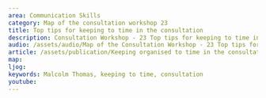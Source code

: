 ```yaml
---
area: Communication Skills
category: Map of the consultation workshop 23
title: Top tips for keeping to time in the consultation
description: Consultation Workshop - 23 Top tips for keeping to time in the consultation
audio: /assets/audio/Map of the Consultation Workshop - 23 Top tips for keeping to time in the consultation - MQ.mp3
article: /assets/publication/Keeping organised to time in the consultation. Top tips.pdf
map:
ljog:  
keywords: Malcolm Thomas, keeping to time, consultation
youtube: 
--- 
```

